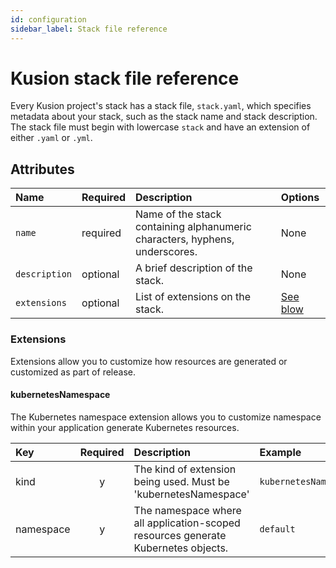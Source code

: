 ```yaml
---
id: configuration
sidebar_label: Stack file reference
---
```


# Kusion stack file reference

Every Kusion project's stack has a stack file, `stack.yaml`, which specifies metadata about your stack, such as the stack name and stack description. The stack file must begin with lowercase `stack` and have an extension of either `.yaml` or `.yml`.

## Attributes

| Name          | Required        | Description   | Options       |
|:------------- |:--------------- |:------------- |:------------- |
| `name`        | required        | Name of the stack containing alphanumeric characters, hyphens, underscores. | None         |
| `description` | optional        | A brief description of the stack.  | None           |
| `extensions`  | optional        | List of extensions on the stack. | [See blow](#extensions)          |

### Extensions

Extensions allow you to customize how resources are generated or customized as part of release.

#### kubernetesNamespace

The Kubernetes namespace extension allows you to customize namespace within your application generate Kubernetes resources. 

| Key  | Required | Description | Example |
|:------|:--------:|:-------------|:---------|
| kind | y | The kind of extension being used. Must be 'kubernetesNamespace' | `kubernetesNamespace` |
| namespace | y | The namespace where all application-scoped resources generate Kubernetes objects. | `default` |